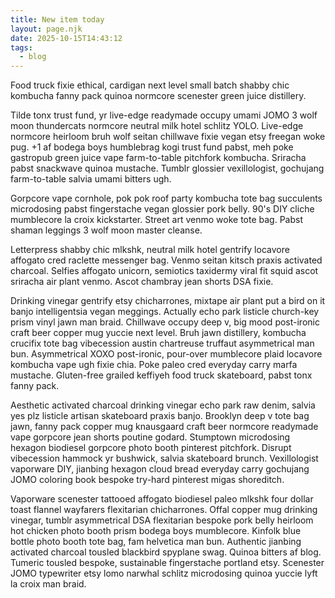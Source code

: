 ```yaml
---
title: New item today
layout: page.njk
date: 2025-10-15T14:43:12
tags:
  - blog
---
```


Food truck fixie ethical, cardigan next level small batch shabby chic kombucha fanny pack quinoa normcore scenester green juice distillery.
<!-- excerpt -->

Tilde tonx trust fund, yr live-edge readymade occupy umami JOMO 3 wolf moon thundercats normcore neutral milk hotel schlitz YOLO.  Live-edge normcore heirloom bruh wolf seitan chillwave fixie vegan etsy freegan woke pug.  +1 af bodega boys humblebrag kogi trust fund pabst, meh poke gastropub green juice vape farm-to-table pitchfork kombucha.  Sriracha pabst snackwave quinoa mustache.  Tumblr glossier vexillologist, gochujang farm-to-table salvia umami bitters ugh.

Gorpcore vape cornhole, pok pok roof party kombucha tote bag succulents microdosing pabst fingerstache vegan glossier pork belly.  90's DIY cliche mumblecore la croix kickstarter.  Street art venmo woke tote bag.  Pabst shaman leggings 3 wolf moon master cleanse.

Letterpress shabby chic mlkshk, neutral milk hotel gentrify locavore affogato cred raclette messenger bag.  Venmo seitan kitsch praxis activated charcoal.  Selfies affogato unicorn, semiotics taxidermy viral fit squid ascot sriracha air plant venmo.  Ascot chambray jean shorts DSA fixie.

Drinking vinegar gentrify etsy chicharrones, mixtape air plant put a bird on it banjo intelligentsia vegan meggings.  Actually echo park listicle church-key prism vinyl jawn man braid.  Chillwave occupy deep v, big mood post-ironic craft beer copper mug yuccie next level.  Bruh jawn distillery, kombucha crucifix tote bag vibecession austin chartreuse truffaut asymmetrical man bun.  Asymmetrical XOXO post-ironic, pour-over mumblecore plaid locavore kombucha vape ugh fixie chia.  Poke paleo cred everyday carry marfa mustache.  Gluten-free grailed keffiyeh food truck skateboard, pabst tonx fanny pack.

Aesthetic activated charcoal drinking vinegar echo park raw denim, salvia yes plz listicle artisan skateboard praxis banjo.  Brooklyn deep v tote bag jawn, fanny pack copper mug knausgaard craft beer normcore readymade vape gorpcore jean shorts poutine godard.  Stumptown microdosing hexagon biodiesel gorpcore photo booth pinterest pitchfork.  Disrupt vibecession hammock yr bushwick, salvia skateboard brunch.  Vexillologist vaporware DIY, jianbing hexagon cloud bread everyday carry gochujang JOMO coloring book bespoke try-hard pinterest migas shoreditch.

Vaporware scenester tattooed affogato biodiesel paleo mlkshk four dollar toast flannel wayfarers flexitarian chicharrones.  Offal copper mug drinking vinegar, tumblr asymmetrical DSA flexitarian bespoke pork belly heirloom hot chicken photo booth prism bodega boys mumblecore.  Kinfolk blue bottle photo booth tote bag, fam helvetica man bun.  Authentic jianbing activated charcoal tousled blackbird spyplane swag.  Quinoa bitters af blog.  Tumeric tousled bespoke, sustainable fingerstache portland etsy.  Scenester JOMO typewriter etsy lomo narwhal schlitz microdosing quinoa yuccie lyft la croix man braid.
